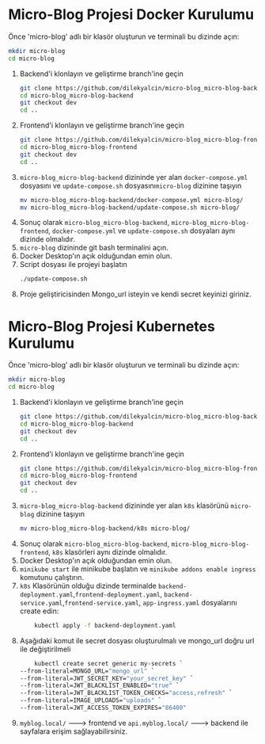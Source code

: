 # Micro-Blog Projesi Docker Kurulumu

Önce 'micro-blog' adlı bir klasör oluşturun ve terminali bu dizinde açın:

   ```bash
   mkdir micro-blog
   cd micro-blog
   ```
1. Backend'i klonlayın ve geliştirme branch'ine geçin
    ```bash
    git clone https://github.com/dilekyalcin/micro-blog_micro-blog-backend.git
    cd micro-blog_micro-blog-backend
    git checkout dev
    cd ..
    ````
2. Frontend'i klonlayın ve geliştirme branch'ine geçin
    ```bash
    git clone https://github.com/dilekyalcin/micro-blog_micro-blog-frontend.git
    cd micro-blog_micro-blog-frontend
    git checkout dev
    cd ..
    ```
3. `micro-blog_micro-blog-backend` dizininde yer alan `docker-compose.yml` dosyasını ve `update-compose.sh` dosyasını`micro-blog` dizinine taşıyın
    ```bash
    mv micro-blog_micro-blog-backend/docker-compose.yml micro-blog/
    mv micro-blog_micro-blog-backend/update-compose.sh micro-blog/
    ```
4. Sonuç olarak `micro-blog_micro-blog-backend`, `micro-blog_micro-blog-frontend`, `docker-compose.yml` ve  `update-compose.sh` dosyaları aynı dizinde olmalıdır. 
5. `micro-blog` dizininde git bash terminalini açın.
6. Docker Desktop'ın açık olduğundan emin olun.
7. Script dosyası ile projeyi başlatın
    ```bash
    ./update-compose.sh
    ``` 
8. Proje geliştiricisinden Mongo_url isteyin ve kendi secret keyinizi giriniz.


# Micro-Blog Projesi Kubernetes Kurulumu

Önce 'micro-blog' adlı bir klasör oluşturun ve terminali bu dizinde açın:

   ```bash
   mkdir micro-blog
   cd micro-blog
   ```
1. Backend'i klonlayın ve geliştirme branch'ine geçin
    ```bash
    git clone https://github.com/dilekyalcin/micro-blog_micro-blog-backend.git
    cd micro-blog_micro-blog-backend
    git checkout dev
    cd ..
    ````
2. Frontend'i klonlayın ve geliştirme branch'ine geçin
    ```bash
    git clone https://github.com/dilekyalcin/micro-blog_micro-blog-frontend.git
    cd micro-blog_micro-blog-frontend
    git checkout dev
    cd ..
    ```
3. `micro-blog_micro-blog-backend` dizininde yer alan `k8s` klasörünü `micro-blog` dizinine taşıyın
    ```bash
    mv micro-blog_micro-blog-backend/k8s micro-blog/
    ```
4. Sonuç olarak `micro-blog_micro-blog-backend`, `micro-blog_micro-blog-frontend`, `k8s` klasörleri aynı dizinde olmalıdır.
5. Docker Desktop'ın açık olduğundan emin olun.
6. `minikube start` ile minikube başlatın ve `minikube addons enable ingress` komutunu çalıştırın.
7. `k8s` Klasörünün olduğu dizinde terminalde `backend-deployment.yaml`,`frontend-deployment.yaml`, `backend-service.yaml`,`frontend-service.yaml`, `app-ingress.yaml` dosyalarını create edin:
    ```bash
        kubectl apply -f backend-deployment.yaml
   ```
8. Aşağıdaki komut ile secret dosyası oluşturulmalı ve mongo_url doğru url ile değiştirilmeli
    ```bash
        kubectl create secret generic my-secrets `
    --from-literal=MONGO_URL="mongo_url" `
    --from-literal=JWT_SECRET_KEY="your_secret_key" `
    --from-literal=JWT_BLACKLIST_ENABLED="true" `
    --from-literal=JWT_BLACKLIST_TOKEN_CHECKS="access,refresh" `
    --from-literal=IMAGE_UPLOADS="uploads" `
    --from-literal=JWT_ACCESS_TOKEN_EXPIRES="86400"
    ```
9. `myblog.local/` ---> frontend ve `api.myblog.local/` ---> backend  ile sayfalara erişim sağlayabilirsiniz.
